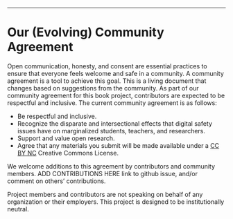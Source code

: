 

---

<!--- MOZILLA COMMUNITY PARTICIPATION GUIDLINES --->
# Our (Evolving) Community Agreement

Open communication, honesty, and consent are essential practices to ensure that everyone feels welcome and safe in a community. A community agreement is a tool to achieve this goal. This is a living document that changes based on suggestions from the community.  As part of our community agreement for this book project, contributors are expected to be respectful and inclusive. The current community agreement is as follows:
* Be respectful and inclusive.
* Recognize the disparate and intersectional effects that digital safety issues have on marginalized students, teachers, and researchers.
* Support and value open research.
* Agree that any materials you submit will be made available under a [CC BY NC](https://creativecommons.org/licenses/by-nc/4.0/legalcode) Creative Commons License.

We welcome additions to this agreement by contributors and community members. ADD CONTRIBUTIONS HERE link to github issue, and/or comment on others’ contributions.

Project members and contributors are not speaking on behalf of any organization or their employers. This project is designed to be institutionally neutral.



